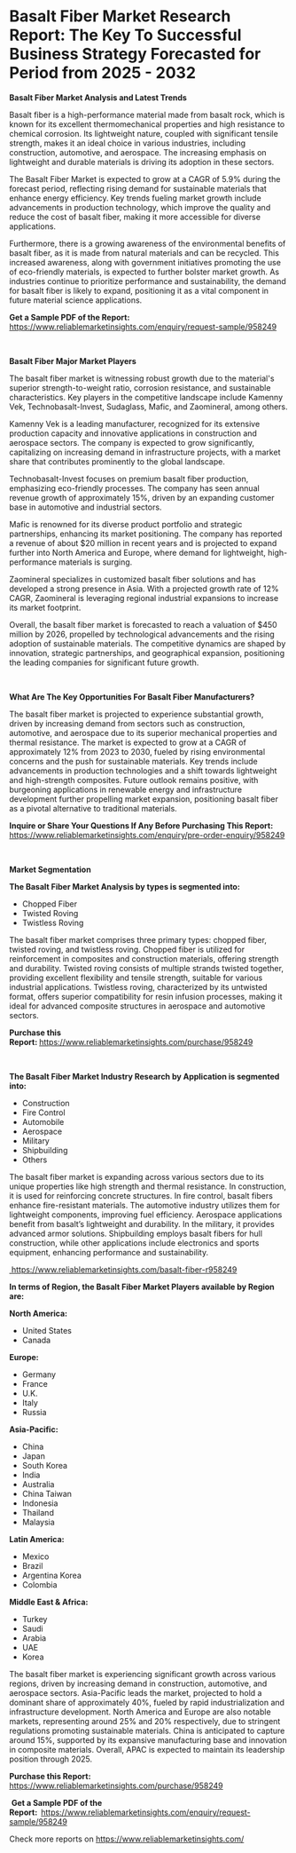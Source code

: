 <p><h1>Basalt Fiber Market Research Report: The Key To Successful Business Strategy Forecasted for Period from 2025 - 2032</h1></p><p><strong>Basalt Fiber Market Analysis and Latest Trends</strong></p>
<p><p>Basalt fiber is a high-performance material made from basalt rock, which is known for its excellent thermomechanical properties and high resistance to chemical corrosion. Its lightweight nature, coupled with significant tensile strength, makes it an ideal choice in various industries, including construction, automotive, and aerospace. The increasing emphasis on lightweight and durable materials is driving its adoption in these sectors. </p><p>The Basalt Fiber Market is expected to grow at a CAGR of 5.9% during the forecast period, reflecting rising demand for sustainable materials that enhance energy efficiency. Key trends fueling market growth include advancements in production technology, which improve the quality and reduce the cost of basalt fiber, making it more accessible for diverse applications. </p><p>Furthermore, there is a growing awareness of the environmental benefits of basalt fiber, as it is made from natural materials and can be recycled. This increased awareness, along with government initiatives promoting the use of eco-friendly materials, is expected to further bolster market growth. As industries continue to prioritize performance and sustainability, the demand for basalt fiber is likely to expand, positioning it as a vital component in future material science applications.</p></p>
<p><strong>Get a Sample PDF of the Report:&nbsp;</strong> <a href="https://www.reliablemarketinsights.com/enquiry/request-sample/958249?utm_campaign=3038&utm_medium=2&utm_source=Github&utm_content=ia&utm_term=02042025&utm_id=basalt-fiber">https://www.reliablemarketinsights.com/enquiry/request-sample/958249</a></p>
<p>&nbsp;</p>
<p><strong>Basalt Fiber Major Market Players</strong></p>
<p><p>The basalt fiber market is witnessing robust growth due to the material's superior strength-to-weight ratio, corrosion resistance, and sustainable characteristics. Key players in the competitive landscape include Kamenny Vek, Technobasalt-Invest, Sudaglass, Mafic, and Zaomineral, among others.</p><p>Kamenny Vek is a leading manufacturer, recognized for its extensive production capacity and innovative applications in construction and aerospace sectors. The company is expected to grow significantly, capitalizing on increasing demand in infrastructure projects, with a market share that contributes prominently to the global landscape.</p><p>Technobasalt-Invest focuses on premium basalt fiber production, emphasizing eco-friendly processes. The company has seen annual revenue growth of approximately 15%, driven by an expanding customer base in automotive and industrial sectors. </p><p>Mafic is renowned for its diverse product portfolio and strategic partnerships, enhancing its market positioning. The company has reported a revenue of about $20 million in recent years and is projected to expand further into North America and Europe, where demand for lightweight, high-performance materials is surging.</p><p>Zaomineral specializes in customized basalt fiber solutions and has developed a strong presence in Asia. With a projected growth rate of 12% CAGR, Zaomineral is leveraging regional industrial expansions to increase its market footprint.</p><p>Overall, the basalt fiber market is forecasted to reach a valuation of $450 million by 2026, propelled by technological advancements and the rising adoption of sustainable materials. The competitive dynamics are shaped by innovation, strategic partnerships, and geographical expansion, positioning the leading companies for significant future growth.</p></p>
<p>&nbsp;</p>
<p><strong>What Are The Key Opportunities For Basalt Fiber Manufacturers?</strong></p>
<p><p>The basalt fiber market is projected to experience substantial growth, driven by increasing demand from sectors such as construction, automotive, and aerospace due to its superior mechanical properties and thermal resistance. The market is expected to grow at a CAGR of approximately 12% from 2023 to 2030, fueled by rising environmental concerns and the push for sustainable materials. Key trends include advancements in production technologies and a shift towards lightweight and high-strength composites. Future outlook remains positive, with burgeoning applications in renewable energy and infrastructure development further propelling market expansion, positioning basalt fiber as a pivotal alternative to traditional materials.</p></p>
<p><strong>Inquire or Share Your Questions If Any Before Purchasing This Report:</strong> <a href="https://www.reliablemarketinsights.com/enquiry/pre-order-enquiry/958249?utm_campaign=3038&utm_medium=2&utm_source=Github&utm_content=ia&utm_term=02042025&utm_id=basalt-fiber">https://www.reliablemarketinsights.com/enquiry/pre-order-enquiry/958249</a></p>
<p>&nbsp;</p>
<p><strong>Market Segmentation</strong></p>
<p><strong>The Basalt Fiber Market Analysis by types is segmented into:</strong></p>
<p><ul><li>Chopped Fiber</li><li>Twisted Roving</li><li>Twistless Roving</li></ul></p>
<p><p>The basalt fiber market comprises three primary types: chopped fiber, twisted roving, and twistless roving. Chopped fiber is utilized for reinforcement in composites and construction materials, offering strength and durability. Twisted roving consists of multiple strands twisted together, providing excellent flexibility and tensile strength, suitable for various industrial applications. Twistless roving, characterized by its untwisted format, offers superior compatibility for resin infusion processes, making it ideal for advanced composite structures in aerospace and automotive sectors.</p></p>
<p><strong>Purchase this Report:&nbsp;</strong><a href="https://www.reliablemarketinsights.com/purchase/958249?utm_campaign=3038&utm_medium=2&utm_source=Github&utm_content=ia&utm_term=02042025&utm_id=basalt-fiber">https://www.reliablemarketinsights.com/purchase/958249</a></p>
<p>&nbsp;</p>
<p><strong>The Basalt Fiber Market Industry Research by Application is segmented into:</strong></p>
<p><ul><li>Construction</li><li>Fire Control</li><li>Automobile</li><li>Aerospace</li><li>Military</li><li>Shipbuilding</li><li>Others</li></ul></p>
<p><p>The basalt fiber market is expanding across various sectors due to its unique properties like high strength and thermal resistance. In construction, it is used for reinforcing concrete structures. In fire control, basalt fibers enhance fire-resistant materials. The automotive industry utilizes them for lightweight components, improving fuel efficiency. Aerospace applications benefit from basalt’s lightweight and durability. In the military, it provides advanced armor solutions. Shipbuilding employs basalt fibers for hull construction, while other applications include electronics and sports equipment, enhancing performance and sustainability.</p></p>
<p><a href="https://www.reliablemarketinsights.com/basalt-fiber-r958249?utm_campaign=3038&utm_medium=2&utm_source=Github&utm_content=ia&utm_term=02042025&utm_id=basalt-fiber">&nbsp;https://www.reliablemarketinsights.com/basalt-fiber-r958249</a></p>
<p><strong>In terms of Region, the Basalt Fiber Market Players available by Region are:</strong></p>
<p>
    <p> <strong> North America: </strong>
        <ul>
            <li>United States</li>
            <li>Canada</li>
        </ul>
        </p> 
    <p> <strong> Europe: </strong>
        <ul>
            <li>Germany</li>
            <li>France</li>
            <li>U.K.</li>
            <li>Italy</li>
            <li>Russia</li>
        </ul>
        </p> 
    <p> <strong> Asia-Pacific: </strong>
        <ul>
            <li>China</li>
            <li>Japan</li>
            <li>South Korea</li>
            <li>India</li>
            <li>Australia</li>
            <li>China Taiwan</li>
            <li>Indonesia</li>
            <li>Thailand</li>
            <li>Malaysia</li>
        </ul>
        </p> 
    <p> <strong> Latin America: </strong>
        <ul>
            <li>Mexico</li>
            <li>Brazil</li>
            <li>Argentina Korea</li>
            <li>Colombia</li>
        </ul>
        </p> 
    <p> <strong> Middle East & Africa: </strong>
        <ul>
            <li>Turkey</li>
            <li>Saudi</li>
            <li>Arabia</li>
            <li>UAE</li>
            <li>Korea</li>
        </ul>
    </p>
    </p>
<p><p>The basalt fiber market is experiencing significant growth across various regions, driven by increasing demand in construction, automotive, and aerospace sectors. Asia-Pacific leads the market, projected to hold a dominant share of approximately 40%, fueled by rapid industrialization and infrastructure development. North America and Europe are also notable markets, representing around 25% and 20% respectively, due to stringent regulations promoting sustainable materials. China is anticipated to capture around 15%, supported by its expansive manufacturing base and innovation in composite materials. Overall, APAC is expected to maintain its leadership position through 2025.</p></p>
<p><strong>Purchase this Report: </strong><a href="https://www.reliablemarketinsights.com/purchase/958249?utm_campaign=3038&utm_medium=2&utm_source=Github&utm_content=ia&utm_term=02042025&utm_id=basalt-fiber">https://www.reliablemarketinsights.com/purchase/958249</a></p>
<p>&nbsp;<strong>Get a Sample PDF of the Report:&nbsp;&nbsp;</strong><a href="https://www.reliablemarketinsights.com/enquiry/request-sample/958249?utm_campaign=3038&utm_medium=2&utm_source=Github&utm_content=ia&utm_term=02042025&utm_id=basalt-fiber">https://www.reliablemarketinsights.com/enquiry/request-sample/958249</a></p>
<p><strong></strong></p>
<p>Check more reports on <a href="https://www.reliablemarketinsights.com/?utm_campaign=3038&utm_medium=2&utm_source=Github&utm_content=ia&utm_term=02042025&utm_id=basalt-fiber">https://www.reliablemarketinsights.com/</a></p>